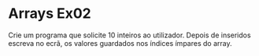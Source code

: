 # Arrays Ex02
Crie um programa que solicite 10 inteiros ao utilizador. Depois de inseridos escreva no ecrã, os valores guardados nos índices ímpares do array.